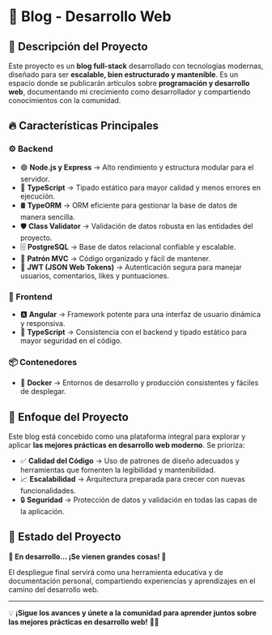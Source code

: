 # 🚀 Blog - Desarrollo Web

## 📝 Descripción del Proyecto

Este proyecto es un **blog full-stack** desarrollado con tecnologías modernas, diseñado para ser **escalable, bien estructurado y mantenible**. Es un espacio donde se publicarán artículos sobre **programación y desarrollo web**, documentando mi crecimiento como desarrollador y compartiendo conocimientos con la comunidad.

## 🔥 Características Principales

### ⚙️ Backend

- 🟢 **Node.js y Express** → Alto rendimiento y estructura modular para el servidor.
- 🎯 **TypeScript** → Tipado estático para mayor calidad y menos errores en ejecución.
- 🛢️ **TypeORM** → ORM eficiente para gestionar la base de datos de manera sencilla.
- 🛡️ **Class Validator** → Validación de datos robusta en las entidades del proyecto.
- 🗄️ **PostgreSQL** → Base de datos relacional confiable y escalable.
- 📌 **Patrón MVC** → Código organizado y fácil de mantener.
- 🔐 **JWT (JSON Web Tokens)** → Autenticación segura para manejar usuarios, comentarios, likes y puntuaciones.

### 🎨 Frontend

- 🅰️ **Angular** → Framework potente para una interfaz de usuario dinámica y responsiva.
- 🎯 **TypeScript** → Consistencia con el backend y tipado estático para mayor seguridad en el código.

### 📦 Contenedores

- 🐳 **Docker** → Entornos de desarrollo y producción consistentes y fáciles de desplegar.

## 🎯 Enfoque del Proyecto

Este blog está concebido como una plataforma integral para explorar y aplicar **las mejores prácticas en desarrollo web moderno**. Se prioriza:

- ✅ **Calidad del Código** → Uso de patrones de diseño adecuados y herramientas que fomenten la legibilidad y mantenibilidad.
- 📈 **Escalabilidad** → Arquitectura preparada para crecer con nuevas funcionalidades.
- 🔒 **Seguridad** → Protección de datos y validación en todas las capas de la aplicación.

## 📌 Estado del Proyecto

**🚧 En desarrollo... ¡Se vienen grandes cosas! 🚀**

El despliegue final servirá como una herramienta educativa y de documentación personal, compartiendo experiencias y aprendizajes en el camino del desarrollo web.

---

💡 **¡Sigue los avances y únete a la comunidad para aprender juntos sobre las mejores prácticas en desarrollo web!** 🎉😃
